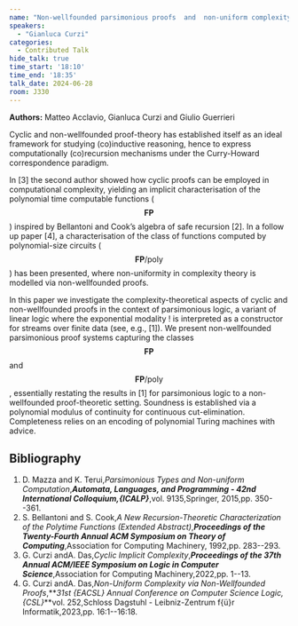 ```yaml
---
name: "Non-wellfounded parsimonious proofs  and  non-uniform complexity"
speakers:
  - "Gianluca Curzi"
categories:
  - Contributed Talk
hide_talk: true
time_start: '18:10'
time_end: '18:35'
talk_date: 2024-06-28
room: J330
---
```


**Authors:** Matteo Acclavio, Gianluca Curzi and Giulio Guerrieri
















 Cyclic and non-wellfounded proof-theory has established itself as an ideal framework for studying (co)inductive reasoning, hence to express computationally (co)recursion mechanisms under the Curry-Howard correspondence paradigm. 
 
 In [3] the second author showed how  cyclic proofs can be employed in computational complexity, yielding an implicit characterisation of the polynomial time computable functions ($$\mathbf{FP}$$) inspired by Bellantoni and Cook’s algebra of safe recursion [2]. In a follow up paper [4], a characterisation of the class of functions computed by polynomial-size circuits ($$\mathbf{FP}/\mathsf{poly}$$) has been presented, where non-uniformity in complexity theory is modelled via non-wellfounded proofs. 

In this paper we investigate the complexity-theoretical aspects of cyclic and non-wellfounded proofs in the context of parsimonious logic, a variant of linear logic where the exponential modality ! is interpreted as a constructor for streams over finite data (see, e.g., [1]). We present non-wellfounded parsimonious proof systems capturing the classes $$\mathbf{FP}$$ and $$\mathbf{FP}/\mathsf{poly}$$, essentially restating the results in [1] for parsimonious logic to a non-wellfounded proof-theoretic setting. Soundness is established via a polynomial modulus of continuity for continuous cut-elimination. Completeness relies on an encoding of polynomial Turing machines with advice. 



## Bibliography








1. D. Mazza and K. Terui,_Parsimonious Types and Non-uniform Computation_,**_Automata, Languages, and Programming - 42nd International Colloquium,{ICALP}_**,vol. 9135,Springer, 2015,pp. 350--361.
2. S. Bellantoni and S. Cook,_A New Recursion-Theoretic Characterization of the Polytime Functions (Extended Abstract)_,**_Proceedings of the Twenty-Fourth Annual ACM Symposium on Theory of Computing_**,Association for Computing Machinery, 1992,pp. 283--293.
3. G. Curzi andA. Das,_Cyclic Implicit Complexity_,**_Proceedings of the 37th Annual ACM/IEEE Symposium on Logic in Computer Science_**,Association for Computing Machinery,2022,pp. 1--13.
4. G. Curzi andA. Das,_Non-Uniform Complexity via Non-Wellfounded Proofs_,**_31st {EACSL} Annual Conference on Computer Science Logic, {CSL}_**vol. 252,Schloss Dagstuhl - Leibniz-Zentrum f{ü}r Informatik,2023,pp. 16:1--16:18.













